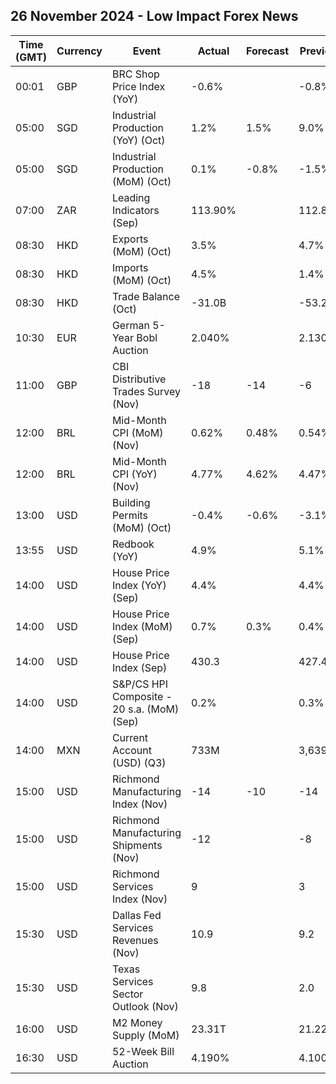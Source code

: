 ## 26 November 2024 - Low Impact Forex News

| Time (GMT) | Currency | Event | Actual | Forecast | Previous |
|------|----------|-------|--------|----------|----------|
| 00:01 | GBP | BRC Shop Price Index (YoY) | -0.6% |  | -0.8% |
| 05:00 | SGD | Industrial Production (YoY) (Oct) | 1.2% | 1.5% | 9.0% |
| 05:00 | SGD | Industrial Production (MoM) (Oct) | 0.1% | -0.8% | -1.5% |
| 07:00 | ZAR | Leading Indicators (Sep) | 113.90% |  | 112.80% |
| 08:30 | HKD | Exports (MoM) (Oct) | 3.5% |  | 4.7% |
| 08:30 | HKD | Imports (MoM) (Oct) | 4.5% |  | 1.4% |
| 08:30 | HKD | Trade Balance (Oct) | -31.0B |  | -53.2B |
| 10:30 | EUR | German 5-Year Bobl Auction | 2.040% |  | 2.130% |
| 11:00 | GBP | CBI Distributive Trades Survey (Nov) | -18 | -14 | -6 |
| 12:00 | BRL | Mid-Month CPI (MoM) (Nov) | 0.62% | 0.48% | 0.54% |
| 12:00 | BRL | Mid-Month CPI (YoY) (Nov) | 4.77% | 4.62% | 4.47% |
| 13:00 | USD | Building Permits (MoM) (Oct) | -0.4% | -0.6% | -3.1% |
| 13:55 | USD | Redbook (YoY) | 4.9% |  | 5.1% |
| 14:00 | USD | House Price Index (YoY) (Sep) | 4.4% |  | 4.4% |
| 14:00 | USD | House Price Index (MoM) (Sep) | 0.7% | 0.3% | 0.4% |
| 14:00 | USD | House Price Index (Sep) | 430.3 |  | 427.4 |
| 14:00 | USD | S&P/CS HPI Composite - 20 s.a. (MoM) (Sep) | 0.2% |  | 0.3% |
| 14:00 | MXN | Current Account (USD) (Q3) | 733M |  | 3,639M |
| 15:00 | USD | Richmond Manufacturing Index (Nov) | -14 | -10 | -14 |
| 15:00 | USD | Richmond Manufacturing Shipments (Nov) | -12 |  | -8 |
| 15:00 | USD | Richmond Services Index (Nov) | 9 |  | 3 |
| 15:30 | USD | Dallas Fed Services Revenues (Nov) | 10.9 |  | 9.2 |
| 15:30 | USD | Texas Services Sector Outlook (Nov) | 9.8 |  | 2.0 |
| 16:00 | USD | M2 Money Supply (MoM) | 23.31T |  | 21.22T |
| 16:30 | USD | 52-Week Bill Auction | 4.190% |  | 4.100% |
